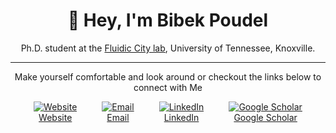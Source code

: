 <h1 align="center">👋 Hey, I'm Bibek Poudel</h1>
<p align="center">Ph.D. student at the <a href="https://poudel-bibek.github.io/handler/">Fluidic City lab</a>, University of Tennessee, Knoxville.</p>

---
<p align="center">Make yourself comfortable and look around or checkout the links below to connect with Me</p>

<div align="center" style="display: flex; justify-content: center; gap: 40px;">
    <a href="https://poudel-bibek.github.io/" style="display: flex; flex-direction: column; align-items: center; height: 80px;"> 
        <img src="https://img.icons8.com/fluency/48/domain.png" alt="Website" style="vertical-align: middle;">
        Website
    </a>
    <a href="mailto:iambibek@me.com" style="display: flex; flex-direction: column; align-items: center; height: 80px;"> 
        <img src="https://img.icons8.com/fluency/48/mail--v1.png" alt="Email" style="vertical-align: middle;">
        Email 
    </a>
    <a href="https://www.linkedin.com/in/poudelbibek/" style="display: flex; flex-direction: column; align-items: center; height: 80px;"> 
        <img src="https://img.icons8.com/color/48/linkedin.png" alt="LinkedIn" style="vertical-align: middle;">
        LinkedIn 
    </a>
    <a href="https://scholar.google.com/citations?user=PzBn1jgAAAAJ" style="display: flex; flex-direction: column; align-items: center; height: 80px;"> 
        <img src="https://img.icons8.com/color/48/google-scholar--v3.png" alt="Google Scholar" style="vertical-align: middle;">
        Google Scholar 
    </a>
</div>
